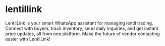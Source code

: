# lentillink

LentilLink is your smart WhatsApp assistant for managing lentil trading. Connect with buyers, track inventory, send daily inquiries, and get instant price updates, all from one platform. Make the future of vendor contacting easier with LentilLink!


